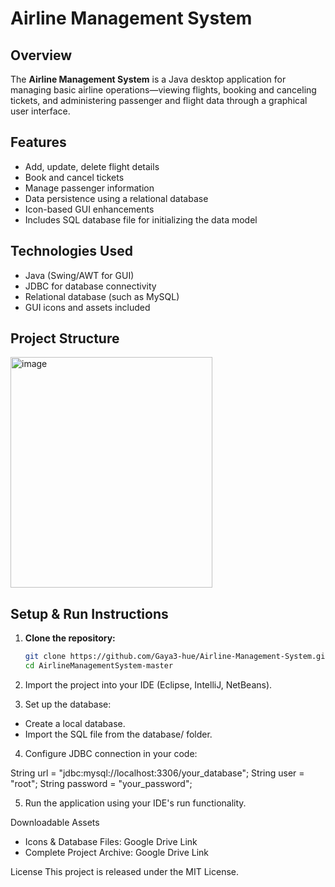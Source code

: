 # Airline Management System

## Overview
The **Airline Management System** is a Java desktop application for managing basic airline operations—viewing flights, booking and canceling tickets, and administering passenger and flight data through a graphical user interface.

## Features
- Add, update, delete flight details
- Book and cancel tickets
- Manage passenger information
- Data persistence using a relational database
- Icon-based GUI enhancements
- Includes SQL database file for initializing the data model

## Technologies Used
- Java (Swing/AWT for GUI)
- JDBC for database connectivity
- Relational database (such as MySQL)
- GUI icons and assets included

## Project Structure

<img width="323" height="369" alt="image" src="https://github.com/user-attachments/assets/46459a8e-ee47-49c4-97d3-e66538b2c894" />

## Setup & Run Instructions

1. **Clone the repository:**
   ```bash
   git clone https://github.com/Gaya3-hue/Airline-Management-System.git
   cd AirlineManagementSystem-master
   
2. Import the project into your IDE (Eclipse, IntelliJ, NetBeans).

3. Set up the database:

- Create a local database.
- Import the SQL file from the database/ folder.

4. Configure JDBC connection in your code:
   
String url = "jdbc:mysql://localhost:3306/your_database";
String user = "root";
String password = "your_password";

5. Run the application using your IDE's run functionality.

Downloadable Assets

- Icons & Database Files: Google Drive Link
- Complete Project Archive: Google Drive Link

License
This project is released under the MIT License.
